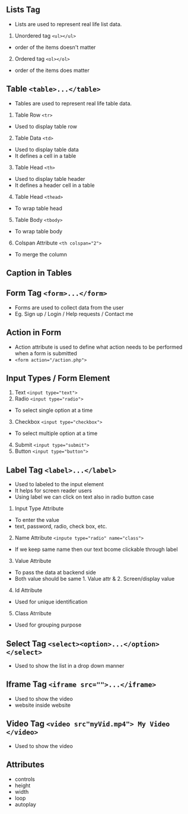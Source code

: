 ## Lists Tag
- Lists are used to represent real life list data.

1. Unordered tag `<ul></ul>` 
- order of the items doesn't matter
2. Ordered tag `<ol></ol>`
- order of the items does matter

## Table `<table>...</table>`
- Tables are used to represent real life table data.
1. Table Row `<tr>` 
- Used to display table row
2. Table Data `<td>` 
- Used to display table data
- It defines a cell in a table
3. Table Head `<th>` 
- Used to display table header
- It defines a header cell in a table
4. Table Head `<thead>` 
- To wrap table head
5. Table Body `<tbody>` 
- To wrap table body 
6. Colspan Attribute `<th colspan="2">`
- To merge the column

## Caption in Tables

## Form Tag `<form>...</form>`
- Forms are used to collect data from the user
- Eg. Sign up / Login / Help requests / Contact me

## Action in Form
- Action attribute is used to define what action needs to be performed when a form is submitted
- `<form action="/action.php">`

## Input Types / Form Element 
1. Text `<input type="text">`
2. Radio `<input type="radio">`
- To select single option at a time
3. Checkbox `<input type="checkbox">`
- To select multiple option at a time
4. Submit `<input type="submit">`
5. Button `<input type="button">`

## Label Tag `<label>...</label>`
- Used to labeled to the input element
- It helps for screen reader users
- Using label we can click on text also in radio button case

1. Input Type Attribute
- To enter the value
- text, password, radio, check box, etc.

2. Name Attribute `<inpute type="radio" name="class">`
- If we keep same name then our text bcome clickable through label 

3. Value Attribute
- To pass the data at backend side
- Both value should be same 1. Value attr & 2. Screen/display value

4. Id Attribute
- Used for unique identification

5. Class Atrribute
- Used for grouping purpose

## Select Tag `<select><option>...</option></select>`
- Used to show the list in a drop down manner

## Iframe Tag `<iframe src="">...</iframe>`
- Used to show the video 
- website inside website

## Video Tag `<video src"myVid.mp4"> My Video </video>`
- Used to show the video 

## Attributes
- controls
- height
- width
- loop
- autoplay